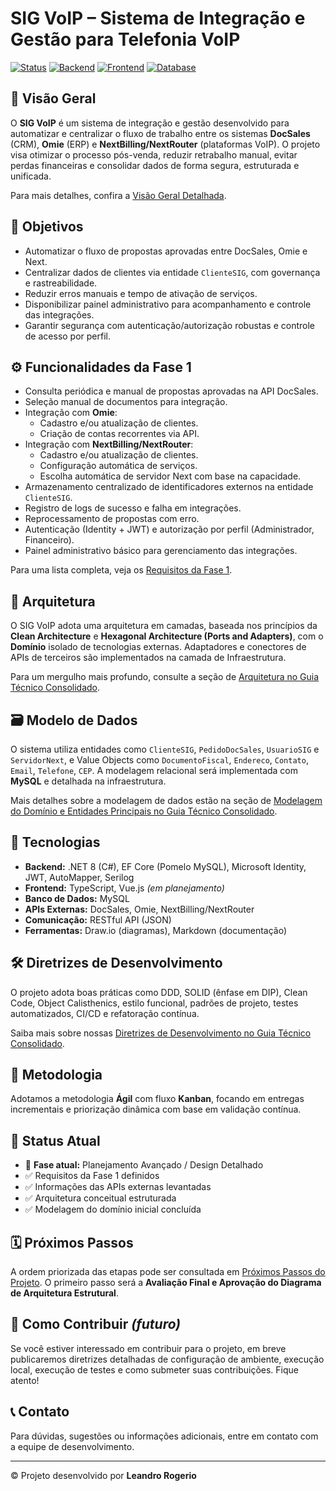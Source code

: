 # SIG VoIP – Sistema de Integração e Gestão para Telefonia VoIP

[![Status](https://img.shields.io/badge/Status-Planejamento_Avançado_e_Design-yellow)](https://github.com/Leandro-Rogerio-TL/sig-voip)
[![Backend](https://img.shields.io/badge/Backend-.NET_8-blue)](https://dotnet.microsoft.com/en-us/download/dotnet/8.0)
[![Frontend](https://img.shields.io/badge/Frontend-TypeScript_|_Vue.js-brightgreen)](https://vuejs.org/)
[![Database](https://img.shields.io/badge/Database-MySQL-orange)](https://www.mysql.com/)

## 📌 Visão Geral

O **SIG VoIP** é um sistema de integração e gestão desenvolvido para automatizar e centralizar o fluxo de trabalho entre os sistemas **DocSales** (CRM), **Omie** (ERP) e **NextBilling/NextRouter** (plataformas VoIP). O projeto visa otimizar o processo pós-venda, reduzir retrabalho manual, evitar perdas financeiras e consolidar dados de forma segura, estruturada e unificada.

Para mais detalhes, confira a [Visão Geral Detalhada](/01_visao_geral.md).

## 🎯 Objetivos

- Automatizar o fluxo de propostas aprovadas entre DocSales, Omie e Next.
- Centralizar dados de clientes via entidade `ClienteSIG`, com governança e rastreabilidade.
- Reduzir erros manuais e tempo de ativação de serviços.
- Disponibilizar painel administrativo para acompanhamento e controle das integrações.
- Garantir segurança com autenticação/autorização robustas e controle de acesso por perfil.

## ⚙️ Funcionalidades da Fase 1

- Consulta periódica e manual de propostas aprovadas na API DocSales.
- Seleção manual de documentos para integração.
- Integração com **Omie**:
  - Cadastro e/ou atualização de clientes.
  - Criação de contas recorrentes via API.
- Integração com **NextBilling/NextRouter**:
  - Cadastro e/ou atualização de clientes.
  - Configuração automática de serviços.
  - Escolha automática de servidor Next com base na capacidade.
- Armazenamento centralizado de identificadores externos na entidade `ClienteSIG`.
- Registro de logs de sucesso e falha em integrações.
- Reprocessamento de propostas com erro.
- Autenticação (Identity + JWT) e autorização por perfil (Administrador, Financeiro).
- Painel administrativo básico para gerenciamento das integrações.

Para uma lista completa, veja os [Requisitos da Fase 1](/02_requisitos_fase_1.md).

## 🧱 Arquitetura

O SIG VoIP adota uma arquitetura em camadas, baseada nos princípios da **Clean Architecture** e **Hexagonal Architecture (Ports and Adapters)**, com o **Domínio** isolado de tecnologias externas. Adaptadores e conectores de APIs de terceiros são implementados na camada de Infraestrutura.

Para um mergulho mais profundo, consulte a seção de [Arquitetura no Guia Técnico Consolidado](/14_wiki_tecnica.md#3-tecnologias-e-arquitetura-detalhada).

## 🗃️ Modelo de Dados

O sistema utiliza entidades como `ClienteSIG`, `PedidoDocSales`, `UsuarioSIG` e `ServidorNext`, e Value Objects como `DocumentoFiscal`, `Endereco`, `Contato`, `Email`, `Telefone`, `CEP`. A modelagem relacional será implementada com **MySQL** e detalhada na infraestrutura.

Mais detalhes sobre a modelagem de dados estão na seção de [Modelagem do Domínio e Entidades Principais no Guia Técnico Consolidado](/14_wiki_tecnica.md#4-modelagem-do-domnio-e-entidades-principais).

## 🧪 Tecnologias

- **Backend:** .NET 8 (C#), EF Core (Pomelo MySQL), Microsoft Identity, JWT, AutoMapper, Serilog
- **Frontend:** TypeScript, Vue.js *(em planejamento)*
- **Banco de Dados:** MySQL
- **APIs Externas:** DocSales, Omie, NextBilling/NextRouter
- **Comunicação:** RESTful API (JSON)
- **Ferramentas:** Draw.io (diagramas), Markdown (documentação)

## 🛠️ Diretrizes de Desenvolvimento

O projeto adota boas práticas como DDD, SOLID (ênfase em DIP), Clean Code, Object Calisthenics, estilo funcional, padrões de projeto, testes automatizados, CI/CD e refatoração contínua.

Saiba mais sobre nossas [Diretrizes de Desenvolvimento no Guia Técnico Consolidado](/14_wiki_tecnica.md#2-diretrizes-de-desenvolvimento).

## 🧭 Metodologia

Adotamos a metodologia **Ágil** com fluxo **Kanban**, focando em entregas incrementais e priorização dinâmica com base em validação contínua.

## 🚧 Status Atual

- 🔄 **Fase atual:** Planejamento Avançado / Design Detalhado
- ✅ Requisitos da Fase 1 definidos
- ✅ Informações das APIs externas levantadas
- ✅ Arquitetura conceitual estruturada
- ✅ Modelagem do domínio inicial concluída

## 🗓️ Próximos Passos

A ordem priorizada das etapas pode ser consultada em [Próximos Passos do Projeto](/07_proximos_passos.md). O primeiro passo será a **Avaliação Final e Aprovação do Diagrama de Arquitetura Estrutural**.

## 🤝 Como Contribuir *(futuro)*

Se você estiver interessado em contribuir para o projeto, em breve publicaremos diretrizes detalhadas de configuração de ambiente, execução local, execução de testes e como submeter suas contribuições. Fique atento!

## 📞 Contato

Para dúvidas, sugestões ou informações adicionais, entre em contato com a equipe de desenvolvimento.

---

© Projeto desenvolvido por **Leandro Rogerio**